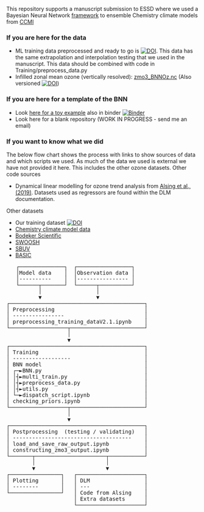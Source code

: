 This repository supports a manuscript submission to ESSD where we used a Bayesian Neural Network [framework](https://proceedings.neurips.cc/paper/2020/file/0d5501edb21a59a43435efa67f200828-Paper.pdf) to ensemble Chemistry climate models from [CCMI](https://igacproject.org/activities/CCMI)

### If you are here for the data
- ML training data preprocessed and ready to go is [![DOI](https://zenodo.org/badge/DOI/10.5281/zenodo.5603750.svg)](https://doi.org/10.5281/zenodo.5603750). This data has the same extrapolation and interpolation testing that we used in the manuscript. This data should be combined with code in Training/preprocess_data.py
- Infilled zonal mean ozone (vertically resolved): [zmo3_BNNOz.nc](https://github.com/mattramos/VertOzone-BNN/zmo3_BNNOz.nc) (Also versioned [![DOI](https://zenodo.org/badge/DOI/10.5281/zenodo.5603750.svg)](https://doi.org/10.5281/zenodo.5603750))

### If you are here for a template of the BNN
- Look [here for a toy example](https://github.com/mattramos/Toy-bayesian-neural-network-ensemble) also in binder [![Binder](https://mybinder.org/badge_logo.svg)](https://mybinder.org/v2/gh/mattramos/Toy-bayesian-neural-network-ensemble/master?filepath=toy_dataset_example.ipynb)
- Look here for a blank repository (WORK IN PROGRESS - send me an email)

### If you want to know what we did
The below flow chart shows the process with links to show sources of data and which scripts we used. As much of the data we used is external we have not provided it here. This includes the other ozone datasets.
Other code sources  
- Dynamical linear modelling for ozone trend analysis from [Alsing et al., (2019)](https://github.com/justinalsing/dlmmc). Datasets used as regressors are found within the DLM documentation.  

Other datasets
- Our training dataset [![DOI](https://zenodo.org/badge/DOI/10.5281/zenodo.5603750.svg)](https://doi.org/10.5281/zenodo.5603750)
- [Chemistry climate model data](https://data.ceda.ac.uk/badc/wcrp-ccmi/data/CCMI-1/output)
- [Bodeker Scientific](http://www.bodekerscientific.com/data/monthly-mean-global-vertically-resolved-ozone)
- [SWOOSH](https://csl.noaa.gov/groups/csl8/swoosh/)
- [SBUV](https://agupubs.onlinelibrary.wiley.com/doi/full/10.1029/2001JD000853)
- [BASIC](https://data.mendeley.com/datasets/2mgx2xzzpk/3)

<pre>
&nbsp;&nbsp;&nbsp;┌──────────────┐&nbsp;&nbsp;┌─────────────────┐&nbsp;&nbsp;  
&nbsp;&nbsp;&nbsp;│Model&nbsp;data&nbsp;&nbsp;&nbsp;&nbsp;│&nbsp;&nbsp;│Observation&nbsp;data&nbsp;│&nbsp;&nbsp;
   │----------    │  │---------------- │
   └──────┬───────┘  └──────┬──────────┘
          │                 │
          ▼                 ▼
┌──────────────────────────────────────────┐
│ Preprocessing                            │
│ ----------------                         │
│ preprocessing_training_dataV2.1.ipynb    │
└──────────────────┬───────────────────────┘
                   │
                   ▼
┌──────────────────────────────────────────┐
│ Training                                 │
│ ------------------                       │
│ BNN model                                │
│ ┌─►BNN.py                                │
│ │┤►multi_train.py                        │
│ │┤►preprocess_data.py                    │
│ │┤►utils.py                              │
│ └─►dispatch_script.ipynb                 │
│ checking_priors.ipynb                    │
└──────────────────┬───────────────────────┘
                   │
                   ▼
┌──────────────────────────────────────────┐
│ Postprocessing  (testing / validating)   │
│ -------------------------------------    │
│ load_and_save_raw_output.ipynb           │
│ constructing_zmo3_output.ipynb           │
└───────┬──────────────────────┬───────────┘
        │                      │
        ▼                      ▼
┌────────────────┐   ┌─────────────────────┐
│ Plotting       │   │ DLM                 │
│ --------       │   │ ---                 │
└────────────────┘   │ Code from Alsing    │
                     │ Extra datasets      │
                     └─────────────────────┘
                     
</pre>
